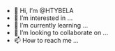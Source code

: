 - 👋 Hi, I’m @HTYBELA
- 👀 I’m interested in ...
- 🌱 I’m currently learning ...
- 💞️ I’m looking to collaborate on ...
- 📫 How to reach me ...

<!---
HTYBELA/HTYBELA is a ✨ special ✨ repository because its `README.md` (this file) appears on your GitHub profile.
You can click the Preview link to take a look at your changes

